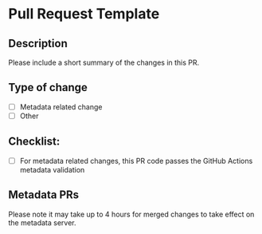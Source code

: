 # Pull Request Template

## Description

Please include a short summary of the changes in this PR.

## Type of change

- [ ] Metadata related change
- [ ] Other

## Checklist:

- [ ] For metadata related changes, this PR code passes the GitHub Actions metadata validation


## Metadata PRs

Please note it may take up to 4 hours for merged changes to take effect on the metadata server.
